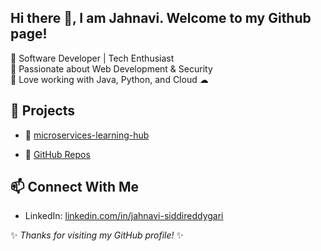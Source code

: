 ## Hi there 👋, I am Jahnavi. Welcome to my Github page!
🔹 Software Developer | Tech Enthusiast  
🔹 Passionate about Web Development & Security  
🔹 Love working with Java, Python, and Cloud ☁  

## 🚀 Projects
 - 🔗 [microservices-learning-hub](https://github.com/microservices-learning-hub)

- 🔗 [GitHub Repos](https://github.com/janureddy9989?tab=repositories)

## 📫 Connect With Me
- LinkedIn: [linkedin.com/in/jahnavi-siddireddygari](https://www.linkedin.com/in/jahnavi-siddireddygari-5a4367234/)

✨ _Thanks for visiting my GitHub profile!_ ✨
